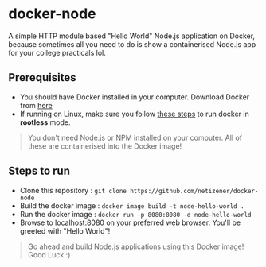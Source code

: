 # docker-node
A simple HTTP module based "Hello World" Node.js application on Docker, because sometimes all you need to do is show a containerised Node.js app for your college practicals lol.

## Prerequisites
* You should have Docker installed in your computer. Download Docker from [here](https://docs.docker.com/get-docker/)
* If running on Linux, make sure you follow [these steps](https://docs.docker.com/engine/install/linux-postinstall/) to run docker in **rootless** mode.
> You don't need Node.js or NPM installed on your computer. All of these are containerised into the Docker image!

## Steps to run
* Clone this repository : `git clone https://github.com/netizener/docker-node`
* Build the docker image : `docker image build -t node-hello-world .`
* Run the docker image : `docker run -p 8080:8080 -d node-hello-world`
* Browse to [localhost:8080](http://localhost:8080) on your preferred web browser. You'll be greeted with "Hello World"!


> Go ahead and build Node.js applications using this Docker image! Good Luck :)
